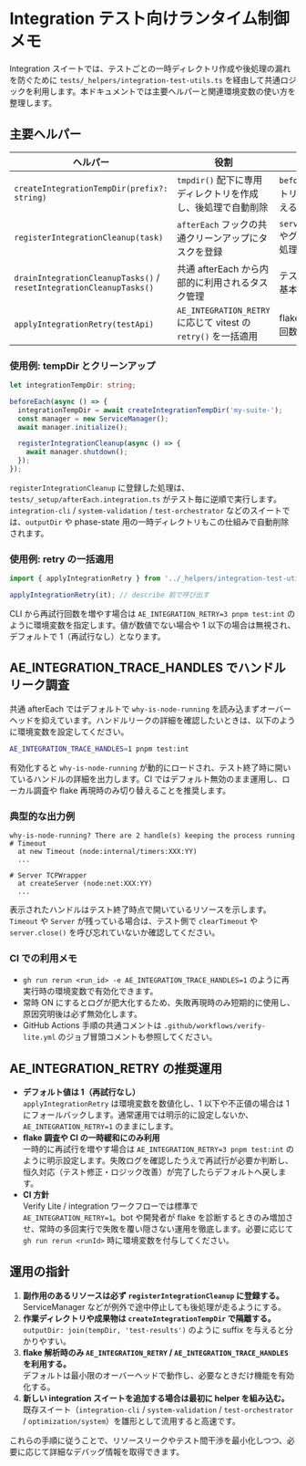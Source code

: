 # Integration テスト向けランタイム制御メモ

Integration スイートでは、テストごとの一時ディレクトリ作成や後処理の漏れを防ぐために `tests/_helpers/integration-test-utils.ts` を経由して共通ロジックを利用します。本ドキュメントでは主要ヘルパーと関連環境変数の使い方を整理します。

## 主要ヘルパー

| ヘルパー | 役割 | 典型的な利用箇所 |
|----------|------|------------------|
| `createIntegrationTempDir(prefix?: string)` | `tmpdir()` 配下に専用ディレクトリを作成し、後処理で自動削除 | `beforeEach` で作業ディレクトリや `outputDir` を差し替える際に利用 |
| `registerIntegrationCleanup(task)` | `afterEach` フックの共通クリーンアップにタスクを登録 | `serviceManager.shutdown()` やグローバル状態リセット処理 |
| `drainIntegrationCleanupTasks()` / `resetIntegrationCleanupTasks()` | 共通 afterEach から内部的に利用されるタスク管理 | テスト側で直接触る必要は基本的にありません |
| `applyIntegrationRetry(testApi)` | `AE_INTEGRATION_RETRY` に応じて vitest の `retry()` を一括適用 | flake 調査で一時的に再試行回数を上げたいとき |

### 使用例: tempDir とクリーンアップ

```ts
let integrationTempDir: string;

beforeEach(async () => {
  integrationTempDir = await createIntegrationTempDir('my-suite-');
  const manager = new ServiceManager();
  await manager.initialize();

  registerIntegrationCleanup(async () => {
    await manager.shutdown();
  });
});
```

`registerIntegrationCleanup` に登録した処理は、`tests/_setup/afterEach.integration.ts` がテスト毎に逆順で実行します。`integration-cli` / `system-validation` / `test-orchestrator` などのスイートでは、`outputDir` や phase-state 用の一時ディレクトリもこの仕組みで自動削除されます。

### 使用例: retry の一括適用

```ts
import { applyIntegrationRetry } from '../_helpers/integration-test-utils.js';

applyIntegrationRetry(it); // describe 前で呼び出す
```

CLI から再試行回数を増やす場合は `AE_INTEGRATION_RETRY=3 pnpm test:int` のように環境変数を指定します。値が数値でない場合や 1 以下の場合は無視され、デフォルトで 1（再試行なし）となります。

## AE_INTEGRATION_TRACE_HANDLES でハンドルリーク調査

共通 afterEach ではデフォルトで `why-is-node-running` を読み込まずオーバーヘッドを抑えています。ハンドルリークの詳細を確認したいときは、以下のように環境変数を設定してください。

```bash
AE_INTEGRATION_TRACE_HANDLES=1 pnpm test:int
```

有効化すると `why-is-node-running` が動的にロードされ、テスト終了時に開いているハンドルの詳細を出力します。CI ではデフォルト無効のまま運用し、ローカル調査や flake 再現時のみ切り替えることを推奨します。

### 典型的な出力例

```
why-is-node-running? There are 2 handle(s) keeping the process running
# Timeout
  at new Timeout (node:internal/timers:XXX:YY)
  ...

# Server TCPWrapper
  at createServer (node:net:XXX:YY)
  ...
```

表示されたハンドルはテスト終了時点で開いているリソースを示します。`Timeout` や `Server` が残っている場合は、テスト側で `clearTimeout` や `server.close()` を呼び忘れていないか確認してください。

### CI での利用メモ

- `gh run rerun <run_id> -e AE_INTEGRATION_TRACE_HANDLES=1` のように再実行時の環境変数で有効化できます。
- 常時 ON にするとログが肥大化するため、失敗再現時のみ短期的に使用し、原因究明後は必ず無効化します。
- GitHub Actions 手順の共通コメントは `.github/workflows/verify-lite.yml` のジョブ冒頭コメントも参照してください。

## AE_INTEGRATION_RETRY の推奨運用

- **デフォルト値は 1（再試行なし）**  
  `applyIntegrationRetry` は環境変数を数値化し、1 以下や不正値の場合は 1 にフォールバックします。通常運用では明示的に設定しないか、`AE_INTEGRATION_RETRY=1` のままにします。
- **flake 調査や CI の一時緩和にのみ利用**  
  一時的に再試行を増やす場合は `AE_INTEGRATION_RETRY=3 pnpm test:int` のように明示設定します。失敗ログを確認したうえで再試行が必要か判断し、恒久対応（テスト修正・ロジック改善）が完了したらデフォルトへ戻します。
- **CI 方針**  
  Verify Lite / integration ワークフローでは標準で `AE_INTEGRATION_RETRY=1`。bot や開発者が flake を診断するときのみ増加させ、常時の多回実行で失敗を覆い隠さない運用を徹底します。必要に応じて `gh run rerun <runId>` 時に環境変数を付与してください。

## 運用の指針

1. **副作用のあるリソースは必ず `registerIntegrationCleanup` に登録する。**  
   ServiceManager などが例外で途中停止しても後処理が走るようにする。
2. **作業ディレクトリや成果物は `createIntegrationTempDir` で隔離する。**  
   `outputDir: join(tempDir, 'test-results')` のように suffix を与えると分かりやすい。
3. **flake 解析時のみ `AE_INTEGRATION_RETRY` / `AE_INTEGRATION_TRACE_HANDLES` を利用する。**  
   デフォルトは最小限のオーバーヘッドで動作し、必要なときだけ機能を有効化する。
4. **新しい integration スイートを追加する場合は最初に helper を組み込む。**  
   既存スイート（`integration-cli` / `system-validation` / `test-orchestrator` / `optimization/system`）を雛形として流用すると高速です。

これらの手順に従うことで、リソースリークやテスト間干渉を最小化しつつ、必要に応じて詳細なデバッグ情報を取得できます。
